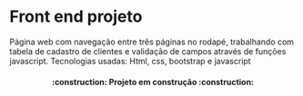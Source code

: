 # Front end projeto
Página web com navegação entre três páginas no rodapé, trabalhando com tabela de cadastro de clientes e validação de campos através de funções javascript.
Tecnologias usadas: Html, css, bootstrap e javascript
<h4 align="center"> 
    :construction:  Projeto em construção  :construction:
</h4>
